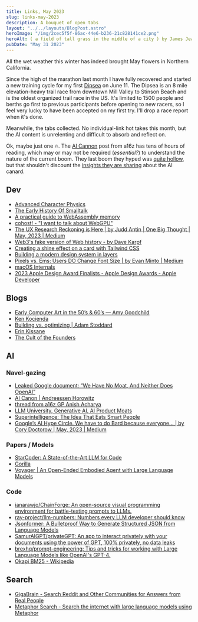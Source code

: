 ```yaml
---
title: Links, May 2023
slug: links-may-2023
description: A bouquet of open tabs
layout: "../../layouts/BlogPost.astro"
heroImage: "/img/2cec5f5f-86ac-44e6-b236-21c828141ce2.png"
heroAlt: ( a field of tall grass in the middle of a city ) by James Jean People in the distance, looking up at something in the sky. The colors are very muted, and there is a sense of foreboding. High Quality, Heavy Grain. best of flickr. by artist artgerm. Stable Diffusion v1.5
pubDate: "May 31 2023"
---
```


All the wet weather this winter has indeed brought May flowers in Northern California.

Since the high of the marathon last month I have fully recovered and started a new training cycle for my first [Dipsea](https://www.dipsea.org) on June 11. The Dipsea is an 8 mile elevation-heavy trail race from downtown Mill Valley to Stinson Beach and is the oldest organized trail race in the US. It's limited to 1500 people and berths go first to previous participants before opening to new racers, so I feel very lucky to have been accepted on my first try. I'll drop a race report when it's done.

Meanwhile, the tabs collected. No individual-link hot takes this month, but the AI content is unrelenting and difficult to absorb and reflect on.

Ok, maybe just one 🔥. The [AI Cannon](https://a16z.com/2023/05/25/ai-canon/) post from a16z has tens of hours of reading, which may or may not be required (_essential?_) to understand the nature of the current boom. They last boom they hyped was [quite hollow](https://davekarpf.substack.com/p/web3s-fake-version-of-the-history), but that shouldn't discount the [insights they are sharing](https://twitter.com/illscience/status/1661045161328263170) about the AI canard.

## Dev
* [Advanced Character Physics](https://www.cs.cmu.edu/afs/cs/academic/class/15462-s13/www/lec_slides/Jakobsen.pdf)
* [The Early History Of Smalltalk](http://worrydream.com/EarlyHistoryOfSmalltalk/)
* [A practical guide to WebAssembly memory](https://radu-matei.com/blog/practical-guide-to-wasm-memory/#exchanging-strings-between-modules-and-runtimes)
* [cohost! - "I want to talk about WebGPU"](https://cohost.org/mcc/post/1406157-i-want-to-talk-about-webgpu)
* [The UX Research Reckoning is Here | by Judd Antin | One Big Thought | May, 2023 | Medium](https://medium.com/onebigthought/the-ux-research-reckoning-is-here-c63710ea4084)
* [Web3's fake version of Web history - by Dave Karpf](https://davekarpf.substack.com/p/web3s-fake-version-of-the-history)
* [Creating a shine effect on a card with Tailwind CSS](https://www.julienthibeaut.xyz/blog/create-shine-effect-on-card-with-tailwind-css)
* [Building a modern design system in layers](https://blog.almaer.com/building-a-modern-design-system-in-layers/)
* [Pixels vs. Ems: Users DO Change Font Size | by Evan Minto | Medium](https://medium.com/@vamptvo/pixels-vs-ems-users-do-change-font-size-5cfb20831773)
* [macOS Internals](https://gist.github.com/kconner/cff08fe3e0bb857ea33b47d965b3e19f)
* [2023 Apple Design Award Finalists - Apple Design Awards - Apple Developer](https://developer.apple.com/design/awards/)

## Blogs
* [Early Computer Art in the 50’s & 60’s — Amy Goodchild](https://www.amygoodchild.com/blog/computer-art-50s-and-60s)
* [Ken Kocienda](https://kocienda.micro.blog/)
* [Building vs. optimizing | Adam Stoddard](https://aaadaaam.com/notes/building-vs-optimizing/)
* [Erin Kissane](https://erinkissane.com/blue-skies-over-mastodon)
* [The Cult of the Founders](https://crookedtimber.org/2023/05/06/the-cult-of-the-founders/)

## AI

### Navel-gazing
* [Leaked Google document: “We Have No Moat, And Neither Does OpenAI”](https://simonwillison.net/2023/May/4/no-moat/)
* [AI Canon | Andreessen Horowitz](https://a16z.com/2023/05/25/ai-canon/)
* [thread from a16z GP Anish Acharya](https://twitter.com/illscience/status/1661045161328263170)
* [LLM University, Generative AI, AI Product Moats](https://jayalammar.substack.com/p/llm-university-generative-ai-ai-product?r=27wcsl&utm_campaign=post&utm_medium=web)
* [Superintelligence: The Idea That Eats Smart People](https://idlewords.com/talks/superintelligence.htm)
* [Google’s AI Hype Circle. We have to do Bard because everyone… | by Cory Doctorow | May, 2023 | Medium](https://doctorow.medium.com/googles-ai-hype-circle-6158804d1299)

### Papers / Models
* [StarCoder: A State-of-the-Art LLM for Code](https://huggingface.co/blog/starcoder)
* [Gorilla](https://shishirpatil.github.io/gorilla/)
* [Voyager | An Open-Ended Embodied Agent with Large Language Models](https://voyager.minedojo.org/)

### Code
* [ianarawjo/ChainForge: An open-source visual programming environment for battle-testing prompts to LLMs.](https://github.com/ianarawjo/ChainForge)
* [ray-project/llm-numbers: Numbers every LLM developer should know](https://github.com/ray-project/llm-numbers)
* [Jsonformer: A Bulletproof Way to Generate Structured JSON from Language Models](https://simonwillison.net/2023/May/8/jsonformer/)
* [SamurAIGPT/privateGPT: An app to interact privately with your documents using the power of GPT, 100% privately, no data leaks](https://github.com/SamurAIGPT/privateGPT)
* [brexhq/prompt-engineering: Tips and tricks for working with Large Language Models like OpenAI's GPT-4.](https://github.com/brexhq/prompt-engineering)
* [Okapi BM25 - Wikipedia](https://en.m.wikipedia.org/wiki/Okapi_BM25)

## Search
* [GigaBrain - Search Reddit and Other Communities for Answers from Real People](https://thegigabrain.com/)
* [Metaphor Search - Search the internet with large language models using Metaphor](https://metaphor.systems/)